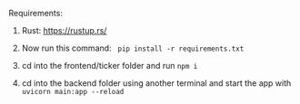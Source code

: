Requirements:

1. Rust: https://rustup.rs/

2. Now run this command: ``` pip install -r requirements.txt```

3. cd into the frontend/ticker folder and run ``` npm i ```

4. cd into the backend folder using another terminal and start the app with ``` uvicorn main:app --reload```
